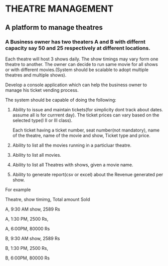 # THEATRE MANAGEMENT

## A platform to manage theatres

### A Business owner has two theaters A and B with differnt capacity say 50 and 25 respectively at different locations.

Each theatre will host 3 shows daily. The show timings may vary form one theatre to another. The owner can decide to run same movie for all shows or with different movies.(System should be scalable to adopt multiple theatres and multiple shows).

Develop a console application which can help the business owner to manage his ticket vending process.

The system should be capable of doing the following:

1. Ability to issue and maintain tickets(for simplicity dont track about dates. assume all is for currrent day). The ticket prices can vary based on the selected type(I II or III class).

     Each ticket having a ticket number, seat number(not mandatory), 
name of the theatre, name of the movie and show, Ticket type and price.

2. Ability to list all the movies running in a particluar theatre.

3. Ability to list all movies.

4. Ability to list all Theatres with shows, given a movie name.

5. Ability to generate report(csv or excel) about the Revenue generated 
per show.

For example

Theatre, show timimg, Total amount Sold

A, 9:30 AM show, 2589 Rs

A, 1:30 PM, 2500 Rs,

A, 6:00PM, 80000 Rs

B, 9:30 AM show, 2589 Rs

B, 1:30 PM, 2500 Rs,

B, 6:00PM, 80000 Rs
